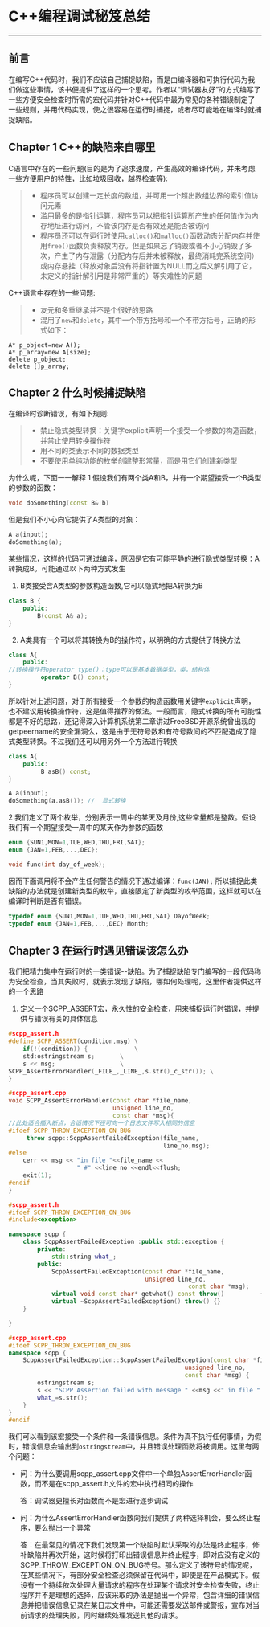 # C++编程调试秘笈总结
---------
## 前言
在编写C++代码时，我们不应该自己捕捉缺陷，而是由编译器和可执行代码为我们做这些事情，该书便提供了这样的一个思考。作者以“调试器友好”的方式编写了一些方便安全检查时所需的宏代码并针对C++代码中最为常见的各种错误制定了一些规则，并用代码实现，使之很容易在运行时捕捉，或者尽可能地在编译时就捕捉缺陷。

## Chapter 1 C++的缺陷来自哪里
 C语言中存在的一些问题(目的是为了追求速度，产生高效的编译代码，并未考虑一些方便用户的特性，比如垃圾回收，越界检查等):
> * 程序员可以创建一定长度的数组，并可用一个超出数组边界的索引值访问元素
> * 滥用最多的是指针运算，程序员可以把指针运算所产生的任何值作为内存地址进行访问，不管该内存是否有效还是能否被访问
> * 程序员还可以在运行时使用`calloc()`和`malloc()`函数动态分配内存并使用`free()`函数负责释放内存。但是如果忘了销毁或者不小心销毁了多次，产生了内存泄露（分配内存后并未被释放，最终消耗完系统空间）或内存悬挂（释放对象后没有将指针置为NULL而之后又解引用了它，未定义的指针解引用是非常严重的）等灾难性的问题

C++语言中存在的一些问题:
> * 友元和多重继承并不是个很好的思路
> * 混用了`new`和`delete`，其中一个带方括号和一个不带方括号，正确的形式如下：
```
A* p_object=new A();
A* p_array=new A[size];
delete p_object;
delete []p_array;
```

## Chapter 2 什么时候捕捉缺陷
在编译时诊断错误，有如下规则:
> * 禁止隐式类型转换：关键字explicit声明一个接受一个参数的构造函数，并禁止使用转换操作符 
> * 用不同的类表示不同的数据类型
> * 不要使用单纯功能的枚举创建整形常量，而是用它们创建新类型

为什么呢，下面一一解释
1 假设我们有两个类A和B，并有一个期望接受一个B类型的参数的函数：
```C++
void doSomething(const B& b)
```
但是我们不小心向它提供了A类型的对象：
```C++
A a(input);
doSomething(a);
```
 某些情况，这样的代码可通过编译，原因是它有可能平静的进行隐式类型转换：A转换成B。可能通过以下两种方式发生

 1. B类接受含A类型的参数构造函数,它可以隐式地把A转换为B
```C++ 
class B {
    public:
        B(const A& a);
}
```
 2. A类具有一个可以将其转换为B的操作符，以明确的方式提供了转换方法
```C++
class A{
    public:
//转换操作符operator type()：type可以是基本数据类型，类，结构体
         operator B() const; 
}
```
所以针对上述问题，对于所有接受一个参数的构造函数用关键字`explicit`声明，也不建议用转换操作符，这是值得推荐的做法。一般而言，隐式转换的所有可能性都是不好的思路，还记得深入计算机系统第二章讲过FreeBSD开源系统曾出现的getpeername的安全漏洞么，这是由于无符号数和有符号数间的不匹配造成了隐式类型转换。不过我们还可以用另外一个方法进行转换
```C++
class A{
    public:
         B asB() const; 
}

A a(input);
doSomething(a.asB()); //  显式转换
```

2 我们定义了两个枚举，分别表示一周中的某天及月份,这些常量都是整数。假设我们有一个期望接受一周中的某天作为参数的函数
```C++
enum {SUN1,MON=1,TUE,WED,THU,FRI,SAT};
enum {JAN=1,FEB,...,DEC};

void func(int day_of_week);
```
因而下面调用将不会产生任何警告的情况下通过编译：```func(JAN);```
所以捕捉此类缺陷的办法就是创建新类型的枚举，直接限定了新类型的枚举范围，这样就可以在编译时判断是否有错误。
```C++
typedef enum {SUN1,MON=1,TUE,WED,THU,FRI,SAT} DayofWeek;
typedef enum {JAN=1,FEB,...,DEC} Month;
```

## Chapter 3  在运行时遇见错误该怎么办
我们把精力集中在运行时的一类错误--缺陷。为了捕捉缺陷专门编写的一段代码称为安全检查，当其失败时，就表示发现了缺陷，哪如何处理呢，这里作者提供这样的一个思路

 1. 定义一个SCPP_ASSERT宏，永久性的安全检查，用来捕捉运行时错误，并提供与错误有关的具体信息
```C++
#scpp_assert.h
#define SCPP_ASSERT(condition,msg) \
    if(!(condition)) {             \
	std:ostringstream s;       \
	s << msg;                  \
SCPP_AssertErrorHandler(_FILE_,_LINE_,s.str()_c_str()); \
}

#scpp_assert.cpp
void SCPP_AssertErrorHandler(const char *file_name,
                             unsigned line_no,
                             const char *msg){
//此处适合插入断点，合适情况下还可向一个日志文件写入相同的信息
#ifdef SCPP_THROW_EXCEPTION_ON_BUG
     throw scpp::ScppAssertFailedException(file_name,
                                           line_no,msg);
#else
    cerr << msg << "in file "<<file_name << 
                   " #" <<line_no <<endl<<flush;
    exit(1);
#endif
}

#scpp_assert.h
#ifdef SCPP_THROW_EXCEPTION_ON_BUG
#include<exception>

namespace scpp {
	class ScppAssertFailedException :public std::exception {
		private:
			std::string what_;
		public:
			ScppAssertFailedException(const char *file_name,                                      
			                          unsigned line_no,   
                                                  const char *msg);
			virtual void const char* getwhat() const throw()          { return what_.c_str();}
			virtual ~ScppAssertFailedException() throw() {}
	}

}

#scpp_assert.cpp
#ifdef SCPP_THROW_EXCEPTION_ON_BUG
namespace scpp {
	ScppAssertFailedException::ScppAssertFailedException(const char *file_name,
			                                     unsigned line_no,
			                                     const char *msg) {
		ostringstream s;
		s << "SCPP Assertion failed with message " <<msg <<" in file " <<file_name << " # "<<line_no;
		what_=s.str();
	}
}
#endif
```
我们可以看到该宏接受一个条件和一条错误信息。条件为真不执行任何事情，为假时，错误信息会输出到`ostringstream`中，并且错误处理函数将被调用。这里有两个问题：

*  问：为什么要调用scpp_assert.cpp文件中一个单独AssertErrorHandler函数，而不是在scpp_assert.h文件的宏中执行相同的操作

   答：调试器更擅长对函数而不是宏进行逐步调试
*  问：为什么AssertErrorHandler函数向我们提供了两种选择机会，要么终止程序，要么抛出一个异常
   
   答：在最常见的情况下我们发现第一个缺陷时默认采取的办法是终止程序，修补缺陷并再次开始，这时候将打印出错误信息并终止程序，即对应没有定义的SCPP_THROW_EXCEPTION_ON_BUG符号。那么定义了该符号的情况呢，在某些情况下，有部分安全检查必须保留在代码中，即使是在产品模式下。假设有一个持续依次处理大量请求的程序在处理某个请求时安全检查失败，终止程序并不是理想的选择，应该采取的办法是抛出一个异常，包含详细的错误信息并把错误信息记录在某日志文件中，可能还需要发送邮件或警报，宣布对当前请求的处理失败，同时继续处理发送其他的请求。








